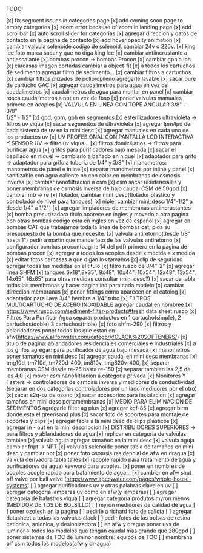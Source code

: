 TODO:

[x] fix segment issues in categories page 
[x] add coming soon page to empty categories
[x] zoom error because of zoom in landing page
[x] add scrollbar
[x] auto scroll slider for categorias
[x] agregar direccion y datos de contacto en la pagina de contacto
[x] add hover opacity animation
[x] cambiar valvula selenoide codigo de solenoid. cambiar 24v o 220v.
[x] king lee foto marca sacar y que no diga king lee
[x] cambiar antiincrustante a antiescalante
[x] bombas procon -> bombas Procon
[x] cambiar gph a lph
[x] carcasas imagen cortadas cambiar a object-fit
[x] a todos los cartuchos de sedimento agregar filtro de sedimento...
[x] cambiar filtros a cartuchos
[x] cambiar filtros plizados de polipropileno agregarle lavable
[x] sacar pure de cartucho GAC
[x] agregar caudalimetros para agua en vez de caudalimetros
[x] caudalimetros de agua para montar en panel
[x] cambiar rosca caudalimetros a npt en vez de fbsp
[x] poner valvulas manuales primero en acoples
[x] VALVULA EN LINEA CON TOPE ANGULAR 3/8" - 3/8" <br/> 1/2" - 1/2"
[x] gpd, gpm, gph en segmentos
[x] esterilizadores ultravioleta -> filtros uv viqua
[x] sacar segmentos de ultravioleta
[x] agregar lpm/lpd de cada sistema de uv en la mini desc
[x] agregar manuales en cada uno de los productos uv
[x] UV PROFESIONAL CON PANTALLA LCD INTERACTIVA Y SENSOR UV -> filtro uv viqua...
[x] filtros domiciliarios -> filtros para purificar agua
[x] grifos para purificadores bajo mesada
[x] sacar el cepillado en niquel -> cambiarlo a bañado en niquel
[x] adaptador para grifo -> adaptador para grifo a tuberia de 1/4" y 3/8"
[x] manometros: manometros de panel e inline
[x] separar manometros por inline y panel
[x] sanitizable con agua caliente no con calor en membranas de osmosis inversa
[x] cambiar nanofiltracion a csm
[x] csm sacar residenciales y poner membranas de osmosis inversa de bajo caudal CSM de 50gpd
[x] cambiar mb -> re
[x] flotador, cambiar mini_desc(flotador plastico y controlador de nivel para tanques)
[x] niple, cambiar mini_desc(1/4"-1/2" a desde 1/4" a 1/2")
[x] agregar limpiadores de membranas antiincrustantes
[x] bomba presurizadora titulo aparece en ingles y moverlo a otra pagina con otras bombas codigo esta en ingles en vez de español
[x] agregar en bombas CAT que trabajamos toda la linea de bombas cat, pida su presupuesto de la bomba que necesite.
[x] valvula antiretorno(desde 1/8" hasta 1") pedir a martin que mande foto de las valvulas antiretorno
[x] configurador bombas procon(pagina 14 del pdf) primero en la pagina de bombas procon
[x] agregar a todos los acoples desde x medida a x medida
[x] editar fotos carcasas a que digan los tamaños
[x] clip de seguridad agregar todas las medidas en el titulo
[x] filtro rusco de 3/4"-2"
[x] agregar linea SHFM
[x] tanques 6x18",8x35", 9x48", 10x44", 10x54", 12x48", 13x54", 14x65", 16x65" para otras medidas consultar (mini desc?)
[x] sacar de tabla todas las membranas y hacer pagina ind para cada modelo
[x] cambiar direccion membranas
[x] poner fittings como aparecen en el catolog
[x] adaptador para llave 3/4" hembra a 1/4" tubo
[x] FILTROS MULTICARTUCHO DE ACERO INOXIDABLE agregar caudal en nombree
[x] https://www.rusco.com/sediment-filter-products#fresh data sheet rusco
[x] Filtros Para Purificar Agua separar productos en 1 cartucho(simple), 2 cartuchos(doble) 3 cartuchos(triple)
[x] foto shfm-290
[x] filtros y ablandadores poner todos los que estan en afw(https://www.allforwater.com/category/CLACK%20SOFTENERS/)
[x] titulo de pagina: ablandadores residenciales comerciales e industriales
[x] a los grifos agregar: para purificador de agua bajo mesada
[x] manometros poner tamaños en mini desc
[x] agregar caudal en mini desc membranas
[x] tmg10d, tm710d, tm720d-400, tm810v, tmg820v-400, 
[x] separar membranas CSM desde re-25 hasta re-150
[x] separar tambien las 2,5 de las 4,0
[x] mover csm nanofiltracion a categoria privada
[x] Monitores Y Testers -> controladores de osmosis inversa y medidores de conductividad (separar en dos categorias controladores por un lado medidores por el otro)
[x] sacar s2q-oz de ozono
[x] sacar accesorios para instalacion
[x] agregar tamaños en mini desc portamembranas
[x] MEDIO PARA ELIMINACION DE SEDIMENTOS agregarle filter ag plus
[x] agregar kdf-85
[x] agregar birm donde esta el greensand plus
[x] sacar foto de soportes para montaje de soportes y clips
[x] agregar tabla a la mini desc de clips plasticos
[x] agregar in - out en la mini descripcion
[x] DISTRIBUIDORES SUPERIORES -> para filtros y ablandadores de agua
[x] replicar en categoria de valvulas tambien
[x] valvula aguja agregar tamaños en la mini desc
[x] valvula aguja cambiar fnpt -> NPT
[x] valvulas selenoide poner tabla de tamaños en mini desc y cambiar npt
[x] poner foto osomsis residencial de afw en dragua
[x] valvula derivadora tabla talles
[x] (acople rapido para tratamiento de agua y purificadores de agua) keyword para acoples.
[x] poner en nombres de acoples acople rapido para tratamiento de agua...
[x] cambiar en afw shut off valve por ball valve (https://www.apecwater.com/pages/whole-house-systems)
[ ] agregar purificadores uv y otras palabras clave en uv
[ ] agregar categoria lamparas uv como en afw(y lamparas)
[ ] agregar categoria de balastros viqua
[ ] agregar categoria produtos myron menos (MEDIDOR DE TDS DE BOLSILLO)
[ ] myron medidores de calidad de agua
[ ] poner ozotech en la pagina
[ ] pedirle a richard foto de calicta
[ ] agregar datasheet a todas las valvulas clack
[ ] pedir fotos de las bolsas de resina cationica, anionica, y desionizadora
[ ] en afw y dragua poner uvs de luminor-> todos los modelos que tengan caudal mas grande que 280gpd
[ ] poner sistemas de TOC de luminor nombre: equipos de TOC
[ ] membrana blf csm todos los modelos(afw y dr-agua)